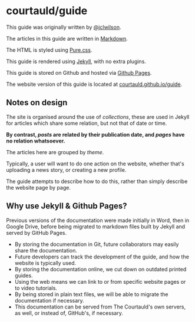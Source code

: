 # courtauld/guide

This guide was originally written by [@jclwilson](http://github.com/jclwilson).

The articles in this guide are written in [Markdown](https://guides.github.com/features/mastering-markdown/).

The HTML is styled using [Pure.css](http://purecss.io/).

This guide is rendered using [Jekyll](https://jekyllrb.com/), with no extra plugins.

This guide is stored on Github and hosted via [Github Pages](https://pages.github.com/).

The website version of this guide is located at [courtauld.github.io/guide](http://courtauld.github.io/guide).

## Notes on design

The site is organised around the use of *collections*, these are used in Jekyll for articles which share some relation, but not that of date or time.

**By contrast, *posts* are related by their publication date, and *pages* have no relation whatsoever.**

The articles here are grouped by *theme*.

Typically, a user will want to do one action on the website, whether that's uploading a news story, or creating a new profile.

The guide attempts to describe how to do this, rather than simply describe the website page by page.

## Why use Jekyll & Github Pages?

Previous versions of the documentation were made initially in Word, then in Google Drive, before being migrated to markdown files built by Jekyll and served by GitHub Pages.

* By storing the documentation in Git, future collaborators may easily share the documentation.
* Future developers can track the development of the guide, and how the website is typically used.
* By storing the documentation online, we cut down on outdated printed guides.
* Using the web means we can link to or from specific website pages or to video tutorials.
* By being stored in plain text files, we will be able to migrate the documentation if necessary.
* This documentation can be served from The Courtauld's own servers, as well, or instead of, GitHub's, if necessary.
